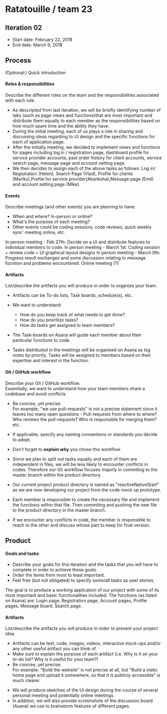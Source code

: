 # Ratatouille / team 23 

## Iteration 02

 * Start date: February 22, 2018
 * End date: March 9, 2018

## Process

(Optional:) Quick introduction

#### Roles & responsibilities

Describe the different roles on the team and the responsibilities associated with each role.
* As descripted from last iteration, we will be briefly identifying number of taks (such as page views and functions)that are most important and distribute them equally to each member as the responsibilities based on how much spare time and the ability they have.
* During the initial meeting, each of us plays a role in sharing and discussing ideas regarding to UI design and the specific functions for each of application page.
* After the initially meeting, we decided to implement views and functions for pages including log in / registration page, dashboard profile for service provider accounts, past order history for client accounts, service search page, message page and account setting page. 
* We then decides to assign each of the above tasks as follows: Log in/ Registration (Helen), Search Page (Vlad), Profile for clients (Mariko),Profile for service provider(Akanksha),Message page (Emil) and account setting page (Mike).

#### Events

Describe meetings (and other events) you are planning to have:

 * When and where? In-person or online?
 * What's the purpose of each meeting?
 * Other events could be coding sessions, code reviews, quick weekly sync' meeting online, etc.

 In person meeting - Feb 27th: Decide on a UI and distribute features to individual members to code.
 In person meeting - March 1st: Coding session + review code + UI graphical layout designs 
 In person meeting - March 9th: Progress result exchanges and some discussion relating to message fucntion and problems encountered.
 Online meeting (?)

#### Artifacts

List/describe the artifacts you will produce in order to organize your team.       

 * Artifacts can be To-do lists, Task boards, schedule(s), etc.
 * We want to understand:
   * How do you keep track of what needs to get done?
   * How do you prioritize tasks?
   * How do tasks get assigned to team members?

* The Task-boards on Asana will guide each member about their particular functions to code.
* Tasks distributed in the meetings will be organised on Asana as log notes by priority. Tasks will be assigned to members based on their expertise and interest in the function. 

#### Git / GitHub workflow

Describe your Git / GitHub workflow.     
Essentially, we want to understand how your team members share a codebase and avoid conflicts.

 * Be concise, yet precise.      
For example, "we use pull-requests" is not a precise statement since it leaves too many open questions - Pull-requests from where to where? Who reviews the pull-requests? Who is responsible for merging them? etc.
 * If applicable, specify any naming conventions or standards you decide to adopt.
 * Don't forget to **explain why** you chose this workflow.
 
 * Since we plan to split out tasks equally and each of them are independent in files, we will be less likely to encounter conflicts in codes. Therefore our Git workflow focuses majorly in commiting to the master branch within the product directory.
 * Our current project product directory is named as "reactiveNativeStart" as we are now developing our project from the code mock up prototype.
 * Each member is responsible to create the necessary file and implement the functions within that file. Then commiting and pushing the new file to the product directory in the master branch.
 * If we encounter any conflicts in code, the member is responsible to reach to the other and discuss whose part to keep for final version.


## Product

#### Goals and tasks

 * Describe your goals for this iteration and the tasks that you will have to complete in order to achieve these goals.
 * Order the items from most to least important.
 * Feel free (but not obligated) to specify some/all tasks as user stories.

 The goal is to produce a working application of our project with some of its most important and basic functionalities included. The functions (as listed on Asana) are: Login page, Registration page, Account pages, Profile pages, Message board, Search page. 
 

#### Artifacts

List/describe the artifacts you will produce in order to present your project idea.

 * Artifacts can be text, code, images, videos, interactive mock-ups and/or any other useful artifact you can think of.
 * Make sure to explain the purpose of each artifact (i.e. Why is it on your to-do list? Why is it useful for your team?)
 * Be concise, yet precise.         
   For example: "Build the website" is not precise at all, but "Build a static home page and upload it somewhere, so that it is publicly accessible" is much clearer.
   
 - We will produce sketches of the UI design during the course of several personal meeting and potentially online meetings.
 - In addition, we will also provide screenshots of the discussion board (Asana) we use to brainstorm features of different pages.
